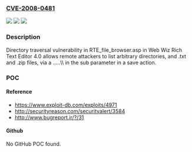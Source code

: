 ### [CVE-2008-0481](https://cve.mitre.org/cgi-bin/cvename.cgi?name=CVE-2008-0481)
![](https://img.shields.io/static/v1?label=Product&message=n%2Fa&color=blue)
![](https://img.shields.io/static/v1?label=Version&message=n%2Fa&color=blue)
![](https://img.shields.io/static/v1?label=Vulnerability&message=n%2Fa&color=brighgreen)

### Description

Directory traversal vulnerability in RTE_file_browser.asp in Web Wiz Rich Text Editor 4.0 allows remote attackers to list arbitrary directories, and .txt and .zip files, via a .....\\\ in the sub parameter in a save action.

### POC

#### Reference
- https://www.exploit-db.com/exploits/4971
- http://securityreason.com/securityalert/3584
- http://www.bugreport.ir/?/31

#### Github
No GitHub POC found.

